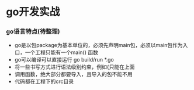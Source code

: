 # go开发实战

### go语言特点(待整理)
- go是以包package为基本单位的，必须先声明main包，必须以main包作为入口，一个工程只能有一个main() 函数
- go可以编译可以直接运行  go build/run *.go  
- 将一些书写方式进行语法级别约束，例如{只能在上面
- 调用函数，绝大部分都要导入，且导入的包不能不用
- 代码都在工程下的crc目录